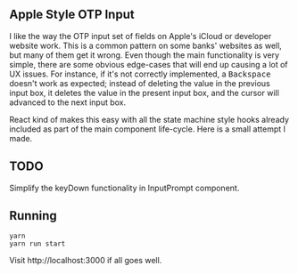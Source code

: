 Apple Style OTP Input
---------------------


I like the way the OTP input set of fields on Apple's iCloud or
developer website work. This is a common pattern on some banks' websites
as well, but many of them get it wrong. Even though the main
functionality is very simple, there are some obvious edge-cases that
will end up causing a lot of UX issues. For instance, if it's not
correctly implemented, a <kbd>Backspace</kbd> doesn't work as expected;
instead of deleting the value in the previous input box, it deletes the
value in the present input box, and the cursor will advanced to the next
input box.


React kind of makes this easy with all the state machine style hooks
already included as part of the main component life-cycle. Here is a
small attempt I made.


TODO
----

Simplify the keyDown functionality in InputPrompt component.


Running
-------

    yarn
    yarn run start


Visit http://localhost:3000 if all goes well.

